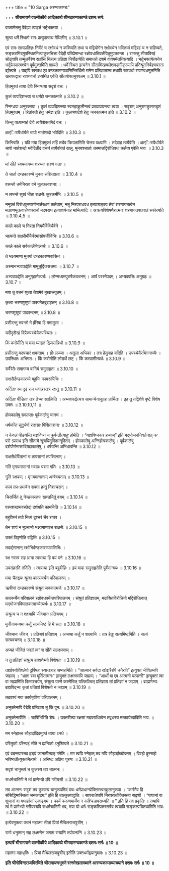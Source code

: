 +++
title = "10 Sarga अरण्यकाण्डः"

+++
**श्रीरामायणे वाल्मीकीये आदिकाव्ये श्रीमदारण्यकाण्डे दशमः सर्गः**

वाक्यमेतत्तु वैदेह्या व्याहृतं भर्तृभक्तया ।

श्रुत्वा धर्मे स्थितो रामः प्रत्युवाचाथ मैथिलीम् ॥ 3.10.1 ॥

एवं रामः सत्यप्रतिज्ञः निर्वैरं च रक्षोवधं न करिष्यति तथा च मद्वियोगेन रक्षोवधेन भवितव्यं मद्विरहं च न सहिष्यते, सङ्कटमिदमुपस्थितमित्याकुलचित्ता वैदेही पतिप्रेमान्धा रक्षोवधान्निवर्तयितुमुपक्रान्ता । रामस्तु सीताविरहं सोढ्वापि तन्मूलवैरेण रक्षांसि निहत्य प्रतिज्ञा निर्वोढव्येति समाधत्ते दशमे वाक्यमेतत्त्वित्यादि । भर्तृभक्तयेत्यनेन भर्तृप्रेमपारवश्येन पूर्वमुक्तमिति ज्ञायते । धर्मे स्थित इत्यनेन सीताविरहक्लेशमङ्गीकृत्यापि प्रतिश्रुतनिर्वहणपरता द्योत्यते । यद्यपि खरवध एव दण्डकारण्यवासिभिरर्थितो रामेण प्रतिज्ञातश्च तथापि खरवधो रावणवधमूलमिति खरवधद्वारा रावणवधो ऽप्यर्थित एवेति सीतयोक्तमुपपन्नम् ॥ 3.10.1 ॥

हितमुक्तं त्वया देवि स्निग्धया सदृशं वचः ।

कुलं व्यपदिशन्त्या च धर्मज्ञे जनकात्मजे ॥ 3.10.2 ॥

स्निग्धया अनुरक्तया । कुलं व्यपदिशन्त्या स्वमहाकुलीनत्वं प्रख्यापयन्त्या त्वया । सदृशम् अनुरागकुलसदृशं हितमुक्तम् । हितोक्तौ हेतुः धर्मज्ञ इति । कुलव्यपदेशे हेतुः जनकात्मज इति ॥ 3.10.2 ॥

किन्तु वक्ष्याम्यहं देवि त्वयैवोक्तमिदं वचः ।

क्षत्ित्रयैर्धार्यते चापो नार्तशब्दो भवेदिति ॥ 3.10.3 ॥

किन्त्विति । यदि मया हितमुक्तं तर्हि तथैव क्रियतामिति चेत्तत्र वक्ष्यामि । तदेवाह त्वयैवेति । क्षत्ित्रयैर्धार्यते चापो नार्तशब्दो भवेदितीदं वचनं त्वयैवोक्तं खलु, मुनयश्चार्ताः तस्मात्तद्विरोधिवधः कर्तव्य एवेति भावः ॥ 3.10.3 ॥

मां सीते स्वयमागम्य शरण्याः शरणं गताः ।

ते चार्ता दण्डकारण्ये मुनयः संशितव्रताः ॥ 3.10.4 ॥

वसन्तो धर्मनिरता वने मूलफलाशनाः ।

न लभन्ते सुखं भीता राक्षसैः क्रूरकर्मभिः ॥ 3.10.5 ॥

ननूक्तं विरोध्युत्सारणेनार्तरक्षणं कर्तव्यम्, नतु निरपराधवध इत्याशङ्क्य तेषां शरणागतत्वेन मत्प्राणभूतत्वात्तेष्वपराधो मदपराध इत्याशयेनाह मामित्यादि । अत्रत्यविशेषणैरात्मनः शऱणागतपक्षपातं स्फोरयति ॥ 3.10.4,5 ॥

काले काले च निरता नियमैर्विविधैर्वने ।

भक्ष्यन्ते राक्षसैर्भीमैर्नरमांसोपजीविभिः ॥ 3.10.6 ॥

काले काले सर्वकालेष्वित्यर्थः ॥ 3.10.6 ॥

ते भक्ष्यमाणा मुनयो दण्डकारण्यवासिनः ।

अस्मानभ्यवपद्येति मामूचुर्द्विजसत्तमाः ॥ 3.10.7 ॥

अभ्यवपद्येति अनुगृहाणेत्यर्थः । लोण्मध्यमपुरुषैकवचनम् । आर्षं परस्मैपदम् । अभ्यवपत्तिः अनुग्रहः ॥ 3.10.7 ॥

मया तु वचनं श्रुत्वा तेषामेवं मुखाच्च्युतम् ।

कृत्वा चरणशुश्रूषां वाक्यमेतदुदाहृतम् ॥ 3.10.8 ॥

चरणशूश्रूषां पादवन्दनम् ॥ 3.10.8 ॥

प्रसीदन्तु भवन्तो मे ह्रीरेषा हि ममातुला ।

यदीदृशैरहं विप्रैरुपस्थेयैरुपस्थितः ।

किं करोमीति च मया व्याहृतं द्विजसन्निधौ ॥ 3.10.9 ॥

प्रसीदन्तु मदपचारं क्षमन्ताम् । ह्रीः लज्जा । अतुला अधिका । तत्र हेतुमाह यदिति । उपस्थेयैरभिगन्तव्यैः । उपस्थितः अभिगतः । किं करोमीति लोडर्थे लट् । किं करवामीत्यर्थः ॥ 3.10.9 ॥

सर्वैरेतैः समागम्य वागियं समुदाहृता ॥ 3.10.10 ॥

राक्षसैर्दण्डकारण्ये बहुभिः कामरूपिभिः ।

अर्दिताः स्म दृढं राम भवान्नस्तत्र रक्षतु ॥ 3.10.11 ॥

अर्दिताः पीडिताः तत्र तेभ्यः रक्षत्विति । अभ्यवपद्येत्यत्र सामान्येनानुग्रहः प्रार्थितः । इह तु तद्विशेषे पृष्टे विशेष उक्तः ॥ 3.10.10,11 ॥

होमकालेषु सम्प्राप्ताः पूर्वकालेषु चानघ ।

धर्षयन्ति सुदुर्धर्षा राक्षसाः पिशिताशनाः ॥ 3.10.12 ॥

न केवलं पीडयन्ति यज्ञविघ्नं च कुर्वन्तीत्याहुः होमेति । “यज्ञविघ्नकरं हन्याम्” इति मद्भोजननिवर्तनात् कः परो ऽपराध इति सीतायै सूचयितुमिदमनूदितम् । होमकालेषु अग्निहोत्रकालेषु । पूर्वकालेषु दर्शपौर्णमासादियज्ञकालेषु । धर्षयन्ति अभिधावन्ति ॥ 3.10.12 ॥

राक्षसैर्धर्षितानां च तापसानां तपस्विनाम् ।

गतिं मृगयमाणानां भवान्नः परमा गतिः ॥ 3.10.13 ॥

गुतिं रक्षकम् । मृगयमाणानाम् अन्वेषयताम् ॥ 3.10.13 ॥

कामं तपः प्रभावेन शक्ता हन्तुं निशाचरान् ।

चिरार्जितं तु नेच्छामस्तपः खण्डयितुं वयम् ॥ 3.10.14 ॥

परमशब्दव्यवच्छेद्यं दर्शयति काममिति ॥ 3.10.14 ॥

बहुविघ्नं तपो नित्यं दुश्चरं चैव राघव ।

तेन शापं न मुञ्चामो भक्ष्यमाणाश्च राक्षसैः ॥ 3.10.15 ॥

उक्तं विवृणोति बह्विति ॥ 3.10.15 ॥

तदर्द्यमानान् रक्षोभिर्दण्डकारण्यवासिभिः ।

रक्ष नस्त्वं सह भ्रात्रा त्वन्नाथा हि वयं वने ॥ 3.10.16 ॥

उपसंहरति तदिति । त्वन्नाथा इति बहुव्रीहिः । इयं वाक् समुदाहृतेति पूर्वेणान्वयः ॥ 3.10.16 ॥

मया चैतद्वचः श्रुत्वा कार्त्स्न्त्यन परिपालनम् ।

ऋषीणां दण्डकारण्ये संश्रुतं जनकात्मजे ॥ 3.10.17 ॥

कार्त्स्न्येन परिपालनं रक्षोवधपर्यन्तपरिपालनम् । संश्रुतं प्रतिज्ञातम्, मदाश्रितविरोधिनो मद्विरोधित्वात् मद्भोजनविघातकत्वाच्चेत्यर्थः ॥ 3.10.17 ॥

संश्रुत्य च न शक्ष्यामि जीवमानः प्रतिश्रवम् ।

मुनीनामन्यथा कर्तुं सत्यमिष्टं हि मे सदा ॥ 3.10.18 ॥

जीवमानः जीवन् । प्रतिश्रवं प्रतिज्ञाम् । अन्यथा कर्तुं न शक्ष्यामि । तत्र हेतुः सत्यमिष्टमिति । सत्यं सत्यवचनम् ॥ 3.10.18 ॥

अप्यहं जीवितं जह्यां त्वां वा सीते सलक्ष्मणाम् ।

न तु प्रतिज्ञां संश्रुत्य ब्राह्मणेभ्यो विशेषतः ॥ 3.10.19 ॥

तर्ह्यावयोर्विश्लेषो दुर्विषहः स्यात्तत्राह अप्यहमिति । “आत्मानं सर्वदा रक्षेद्दारैरपि धनैरपि” इत्युक्तं जीवितमपि जह्याम् । “भ्राता स्वा मूर्तिरात्मनः” इत्युक्तं लक्ष्मणमपि जह्याम् । “आर्धो वा एष आत्मनो यत्पत्नी” इत्युक्तां त्वां वा जह्यामिति किमाश्चर्यम्, संश्रुत्य यस्मै कस्मैचित् यत्किञ्चित् प्रतिज्ञाय तां प्रतिज्ञां न जह्याम् । ब्राह्मणेभ्यः ब्रह्मविद्भ्यः कृतां प्रतिज्ञां विशेषतो न जह्याम् ॥ 3.10.19 ॥

तदवश्यं मया कार्यमृषीणां परिपालनम् ।

अनुक्तेनापि वैदेहि प्रतिज्ञाय तु किं पुनः ॥ 3.10.20 ॥

अनुक्तेनापीति । ऋषिभिरिति शेषः । उक्तरीत्या रक्षसां मदपराधित्वेन तद्वधस्य मत्कार्यत्वादिति भावः ॥ 3.10.20 ॥

मम स्नेहाच्च सौहार्दादिदमुक्तं त्वया ऽनधे ।

परितुष्टो ऽस्म्यिहं सीते न ह्यनिष्टो ऽनुशिष्यते ॥ 3.10.21 ॥

एवं वदन्त्यास्तव हृदयं जानामीत्याह ममेति । मम त्वयि स्नेहात् तव मयि सौहार्दाच्चोक्तम् । विरहो दुस्सहो भविष्यतीत्युक्तमित्यर्थः । अनिष्टः अप्रियः पुरुषः ॥ 3.10.21 ॥

सदृशं चानुरूपं च कुलस्य तव चात्मनः ।

सधर्मचारिणी मे त्वं प्राणेभ्यो ऽपि गरीयसी ॥ 3.10.22 ॥

तव आत्मनः सदृशं तव कुलस्य चानुरूपमिदं वचः धर्मप्राधान्योक्तिस्त्वत्कुलानुरूपा । “कर्मणैव हि संसिद्धिमास्थिता जनकादयः” इति हि त्वत्कुलपद्धतिः । सापराधेष्वपि निरपराधोक्तिस्तव सदृशी । “पापानां वा शुभानां वा वधार्हाणां प्लवङ्गम । कार्यं करूणमार्येण न कश्चिन्नापराध्यति ॥ ” इति हि तव प्रकृतिः । तथापि त्वं मे प्राणेभ्यो गरीयस्यपि सधर्मचारिणी भव, मया यो धर्मः सङ्कल्पितस्तत्रैव त्वयापि सङ्कल्पयितव्यमिति भावः ॥ 3.10.22 ॥

इत्येवमुक्त्वा वचनं महात्मा सीतां प्रियां मैथिलराजपुत्रीम् ।

रामो धनुष्मान् सह लक्ष्मणेन जगाम रम्याणि तपोवनानि ॥ 3.10.23 ॥

**इत्यार्षे श्रीरामायणे वाल्मीकीये आदिकाव्ये श्रीमदारण्यकाण्डे दशमः सर्गः ॥ 10 ॥**

महात्मा महाधृतिः । प्रियां मैथिलराजपुत्रीम् इतीति उक्तधर्मद्वयानुवादः ॥ 3.10.23 ॥

**इति श्रीगोविन्दराजविरचिते श्रीरामायणभूषणे रत्नमेखलाख्याने आरण्यकाण्डव्याख्याने दशमः सर्गः ॥ 10 ॥**
